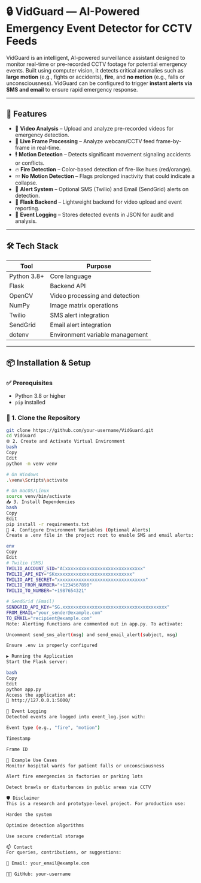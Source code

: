 # 🔒 VidGuard — AI-Powered Emergency Event Detector for CCTV Feeds
VidGuard is an intelligent, AI-powered surveillance assistant designed to monitor real-time or pre-recorded CCTV footage for potential emergency events. Built using computer vision, it detects critical anomalies such as **large motion** (e.g., fights or accidents), **fire**, and **no motion** (e.g., falls or unconsciousness). VidGuard can be configured to trigger **instant alerts via SMS and email** to ensure rapid emergency response.

---

## 🚀 Features

- 🎥 **Video Analysis** – Upload and analyze pre-recorded videos for emergency detection.
- 📡 **Live Frame Processing** – Analyze webcam/CCTV feed frame-by-frame in real-time.
- 🕴️ **Motion Detection** – Detects significant movement signaling accidents or conflicts.
- 🔥 **Fire Detection** – Color-based detection of fire-like hues (red/orange).
- 💤 **No Motion Detection** – Flags prolonged inactivity that could indicate a collapse.
- 📲 **Alert System** – Optional SMS (Twilio) and Email (SendGrid) alerts on detection.
- 🧠 **Flask Backend** – Lightweight backend for video upload and event reporting.
- 📁 **Event Logging** – Stores detected events in JSON for audit and analysis.

---

## 🛠️ Tech Stack

| Tool         | Purpose                          |
|--------------|----------------------------------|
| Python 3.8+  | Core language                    |
| Flask        | Backend API                      |
| OpenCV       | Video processing and detection   |
| NumPy        | Image matrix operations          |
| Twilio       | SMS alert integration            |
| SendGrid     | Email alert integration          |
| dotenv       | Environment variable management  |

---

## 📦 Installation & Setup

### ✅ Prerequisites

- Python 3.8 or higher
- `pip` installed

### 🔧 1. Clone the Repository

```bash
git clone https://github.com/your-username/VidGuard.git
cd VidGuard
🌐 2. Create and Activate Virtual Environment
bash
Copy
Edit
python -m venv venv

# On Windows
.\venv\Scripts\activate

# On macOS/Linux
source venv/bin/activate
📥 3. Install Dependencies
bash
Copy
Edit
pip install -r requirements.txt
🔐 4. Configure Environment Variables (Optional Alerts)
Create a .env file in the project root to enable SMS and email alerts:

env
Copy
Edit
# Twilio (SMS)
TWILIO_ACCOUNT_SID="ACxxxxxxxxxxxxxxxxxxxxxxxxxxxxx"
TWILIO_API_KEY="SKxxxxxxxxxxxxxxxxxxxxxxxxxxxxx"
TWILIO_API_SECRET="xxxxxxxxxxxxxxxxxxxxxxxxxxxxxxxxx"
TWILIO_FROM_NUMBER="+1234567890"
TWILIO_TO_NUMBER="+1987654321"

# SendGrid (Email)
SENDGRID_API_KEY="SG.xxxxxxxxxxxxxxxxxxxxxxxxxxxxxxxxxxxxxxx"
FROM_EMAIL="your_sender@example.com"
TO_EMAIL="recipient@example.com"
Note: Alerting functions are commented out in app.py. To activate:

Uncomment send_sms_alert(msg) and send_email_alert(subject, msg)

Ensure .env is properly configured

▶️ Running the Application
Start the Flask server:

bash
Copy
Edit
python app.py
Access the application at:
📍 http://127.0.0.1:5000/

📁 Event Logging
Detected events are logged into event_log.json with:

Event type (e.g., "fire", "motion")

Timestamp

Frame ID

📌 Example Use Cases
Monitor hospital wards for patient falls or unconsciousness

Alert fire emergencies in factories or parking lots

Detect brawls or disturbances in public areas via CCTV

🛡️ Disclaimer
This is a research and prototype-level project. For production use:

Harden the system

Optimize detection algorithms

Use secure credential storage

📫 Contact
For queries, contributions, or suggestions:

📧 Email: your_email@example.com

🧑‍💻 GitHub: your-username
